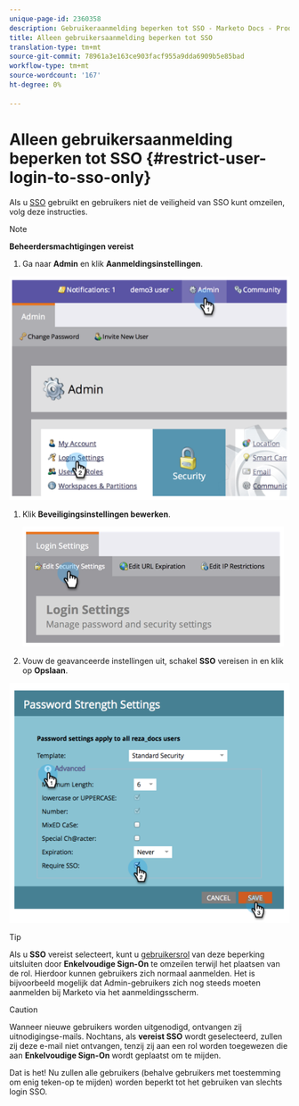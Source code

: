 ```yaml
---
unique-page-id: 2360358
description: Gebruikeraanmelding beperken tot SSO - Marketo Docs - Productdocumentatie
title: Alleen gebruikersaanmelding beperken tot SSO
translation-type: tm+mt
source-git-commit: 78961a3e163ce903facf955a9dda6909b5e85bad
workflow-type: tm+mt
source-wordcount: '167'
ht-degree: 0%

---
```



# Alleen gebruikersaanmelding beperken tot SSO {#restrict-user-login-to-sso-only}

Als u [SSO](add-single-sign-on-to-a-portal.md) gebruikt en gebruikers niet de veiligheid van SSO kunt omzeilen, volg deze instructies.

>[!NOTE]
>
>**Beheerdersmachtigingen vereist**

1. Ga naar **Admin** en klik **Aanmeldingsinstellingen**.

![](assets/image2014-9-24-14-3a44-3a40.png)

1. Klik **Beveiligingsinstellingen bewerken**.

   ![](assets/image2014-9-24-14-3a44-3a53.png)

1. Vouw de geavanceerde instellingen uit, schakel **SSO** vereisen in en klik op **Opslaan**.

![](assets/image2014-9-24-14-3a45-3a6.png)

>[!TIP]
>
>Als u **SSO** vereist selecteert, kunt u [gebruikersrol](/help/marketo/product-docs/administration/users-and-roles/create-delete-edit-and-change-a-user-role.md) van deze beperking uitsluiten door **Enkelvoudige Sign-On** te omzeilen terwijl het plaatsen van de rol. Hierdoor kunnen gebruikers zich normaal aanmelden. Het is bijvoorbeeld mogelijk dat Admin-gebruikers zich nog steeds moeten aanmelden bij Marketo via het aanmeldingsscherm.

>[!CAUTION]
>
>Wanneer nieuwe gebruikers worden uitgenodigd, ontvangen zij uitnodigingse-mails. Nochtans, als **vereist SSO** wordt geselecteerd, zullen zij deze e-mail niet ontvangen, tenzij zij aan een rol worden toegewezen die aan **Enkelvoudige Sign-On** wordt geplaatst om te mijden.

Dat is het! Nu zullen alle gebruikers (behalve gebruikers met toestemming om enig teken-op te mijden) worden beperkt tot het gebruiken van slechts login SSO.
